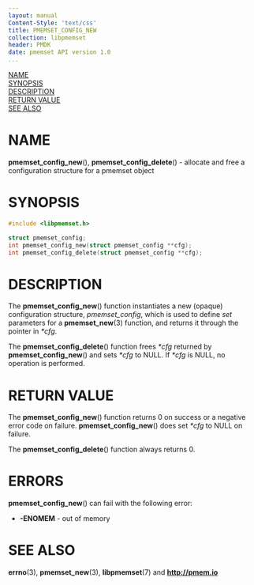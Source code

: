 ```yaml
---
layout: manual
Content-Style: 'text/css'
title: PMEMSET_CONFIG_NEW
collection: libpmemset
header: PMDK
date: pmemset API version 1.0
...
```


[comment]: <> (SPDX-License-Identifier: BSD-3-Clause)
[comment]: <> (Copyright 2020, Intel Corporation)

[comment]: <> (pmemset_config_new.3 -- man page for pmemset_config_new and pmemset_config_delete)

[NAME](#name)<br />
[SYNOPSIS](#synopsis)<br />
[DESCRIPTION](#description)<br />
[RETURN VALUE](#return-value)<br />
[SEE ALSO](#see-also)<br />

# NAME #

**pmemset_config_new**(), **pmemset_config_delete**() - allocate and free a
configuration structure for a pmemset object

# SYNOPSIS #

```c
#include <libpmemset.h>

struct pmemset_config;
int pmemset_config_new(struct pmemset_config **cfg);
int pmemset_config_delete(struct pmemset_config **cfg);
```

# DESCRIPTION #

The **pmemset_config_new**() function instantiates a new (opaque) configuration structure,
*pmemset_config*, which is used to define *set* parameters for a **pmemset_new**(3) function,
and returns it through the pointer in *\*cfg*.

The **pmemset_config_delete**() function frees *\*cfg* returned by **pmemset_config_new**()
and sets *\*cfg* to NULL. If *\*cfg* is NULL, no operation is performed.

# RETURN VALUE #

The **pmemset_config_new**() function returns 0 on success or a negative error code on failure.
**pmemset_config_new**() does set *\*cfg* to NULL on failure.

The **pmemset_config_delete**() function always returns 0.

# ERRORS #

**pmemset_config_new**() can fail with the following error:
- **-ENOMEM** - out of memory

# SEE ALSO #

**errno**(3), **pmemset_new**(3),
**libpmemset**(7) and **<http://pmem.io>**
